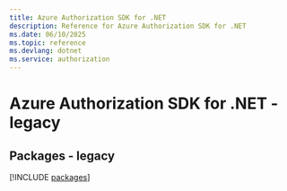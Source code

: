 ```yaml
---
title: Azure Authorization SDK for .NET
description: Reference for Azure Authorization SDK for .NET
ms.date: 06/10/2025
ms.topic: reference
ms.devlang: dotnet
ms.service: authorization
---
```

# Azure Authorization SDK for .NET - legacy
## Packages - legacy
[!INCLUDE [packages](authorization-index.md)]